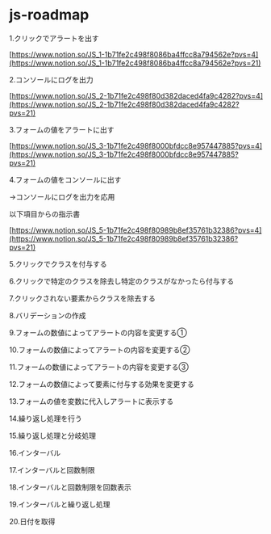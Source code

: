 # js-roadmap
1.クリックでアラートを出す

[https://www.notion.so/JS_1-1b71fe2c498f8086ba4ffcc8a794562e?pvs=4](https://www.notion.so/JS_1-1b71fe2c498f8086ba4ffcc8a794562e?pvs=21)

2.コンソールにログを出力

[https://www.notion.so/JS_2-1b71fe2c498f80d382daced4fa9c4282?pvs=4](https://www.notion.so/JS_2-1b71fe2c498f80d382daced4fa9c4282?pvs=21)

3.フォームの値をアラートに出す

[https://www.notion.so/JS_3-1b71fe2c498f8000bfdcc8e957447885?pvs=4](https://www.notion.so/JS_3-1b71fe2c498f8000bfdcc8e957447885?pvs=21)

4.フォームの値をコンソールに出す

→コンソールにログを出力を応用

以下項目からの指示書

[https://www.notion.so/JS_5-1b71fe2c498f80989b8ef35761b32386?pvs=4](https://www.notion.so/JS_5-1b71fe2c498f80989b8ef35761b32386?pvs=21)

5.クリックでクラスを付与する

6.クリックで特定のクラスを除去し特定のクラスがなかったら付与する

7.クリックされない要素からクラスを除去する

8.バリデーションの作成

9.フォームの数値によってアラートの内容を変更する①

10.フォームの数値によってアラートの内容を変更する②

11.フォームの数値によってアラートの内容を変更する③

12.フォームの数値によって要素に付与する効果を変更する

13.フォームの値を変数に代入しアラートに表示する

14.繰り返し処理を行う

15.繰り返し処理と分岐処理

16.インターバル

17.インターバルと回数制限

18.インターバルと回数制限を回数表示

19.インターバルと繰り返し処理

20.日付を取得